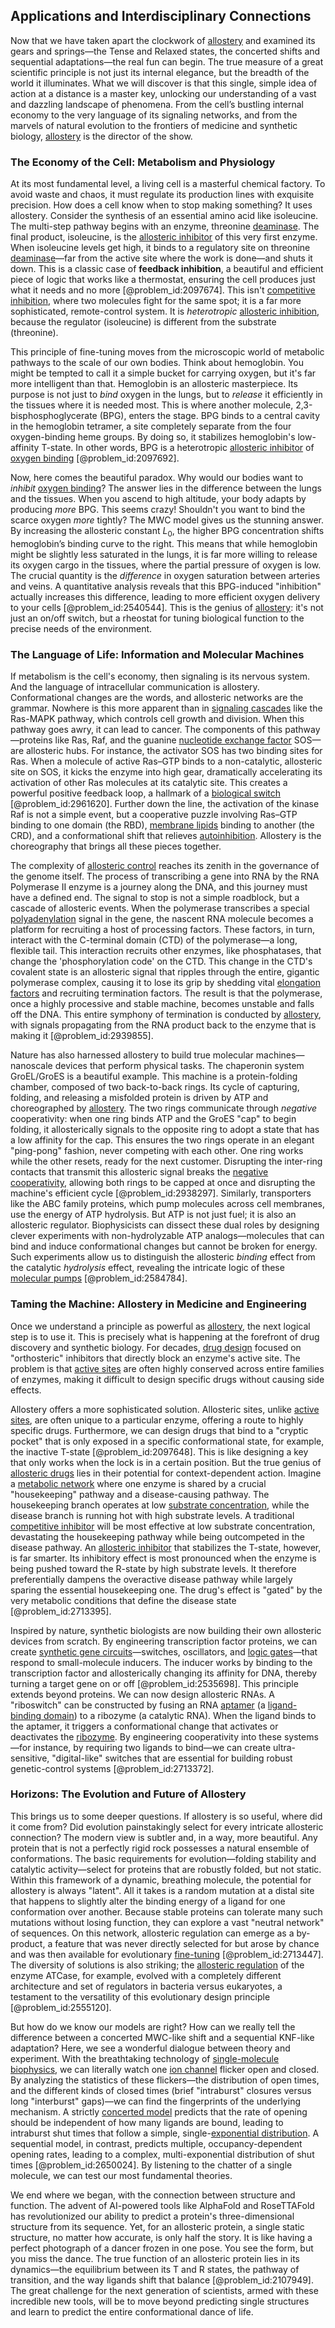 ## Applications and Interdisciplinary Connections

Now that we have taken apart the clockwork of [allostery](@article_id:267642) and examined its gears and springs—the Tense and Relaxed states, the concerted shifts and sequential adaptations—the real fun can begin. The true measure of a great scientific principle is not just its internal elegance, but the breadth of the world it illuminates. What we will discover is that this single, simple idea of action at a distance is a master key, unlocking our understanding of a vast and dazzling landscape of phenomena. From the cell’s bustling internal economy to the very language of its signaling networks, and from the marvels of natural evolution to the frontiers of medicine and synthetic biology, [allostery](@article_id:267642) is the director of the show.

### The Economy of the Cell: Metabolism and Physiology

At its most fundamental level, a living cell is a masterful chemical factory. To avoid waste and chaos, it must regulate its production lines with exquisite precision. How does a cell know when to stop making something? It uses allostery. Consider the synthesis of an essential amino acid like isoleucine. The multi-step pathway begins with an enzyme, threonine [deaminase](@article_id:201123). The final product, isoleucine, is the [allosteric inhibitor](@article_id:166090) of this very first enzyme. When isoleucine levels get high, it binds to a regulatory site on threonine [deaminase](@article_id:201123)—far from the active site where the work is done—and shuts it down. This is a classic case of **feedback inhibition**, a beautiful and efficient piece of logic that works like a thermostat, ensuring the cell produces just what it needs and no more [@problem_id:2097674]. This isn't [competitive inhibition](@article_id:141710), where two molecules fight for the same spot; it is a far more sophisticated, remote-control system. It is *heterotropic* [allosteric inhibition](@article_id:168369), because the regulator (isoleucine) is different from the substrate (threonine).

This principle of fine-tuning moves from the microscopic world of metabolic pathways to the scale of our own bodies. Think about hemoglobin. You might be tempted to call it a simple bucket for carrying oxygen, but it's far more intelligent than that. Hemoglobin is an allosteric masterpiece. Its purpose is not just to *bind* oxygen in the lungs, but to *release* it efficiently in the tissues where it is needed most. This is where another molecule, 2,3-bisphosphoglycerate (BPG), enters the stage. BPG binds to a central cavity in the hemoglobin tetramer, a site completely separate from the four oxygen-binding heme groups. By doing so, it stabilizes hemoglobin's low-affinity T-state. In other words, BPG is a heterotropic [allosteric inhibitor](@article_id:166090) of [oxygen binding](@article_id:174148) [@problem_id:2097692].

Now, here comes the beautiful paradox. Why would our bodies want to *inhibit* [oxygen binding](@article_id:174148)? The answer lies in the difference between the lungs and the tissues. When you ascend to high altitude, your body adapts by producing *more* BPG. This seems crazy! Shouldn't you want to bind the scarce oxygen *more* tightly? The MWC model gives us the stunning answer. By increasing the allosteric constant $L_0$, the higher BPG concentration shifts hemoglobin’s binding curve to the right. This means that while hemoglobin might be slightly less saturated in the lungs, it is far more willing to release its oxygen cargo in the tissues, where the partial pressure of oxygen is low. The crucial quantity is the *difference* in oxygen saturation between arteries and veins. A quantitative analysis reveals that this BPG-induced "inhibition" actually increases this difference, leading to more efficient oxygen delivery to your cells [@problem_id:2540544]. This is the genius of [allostery](@article_id:267642): it's not just an on/off switch, but a rheostat for tuning biological function to the precise needs of the environment.

### The Language of Life: Information and Molecular Machines

If metabolism is the cell's economy, then signaling is its nervous system. And the language of intracellular communication is allostery. Conformational changes are the words, and allosteric networks are the grammar. Nowhere is this more apparent than in [signaling cascades](@article_id:265317) like the Ras-MAPK pathway, which controls cell growth and division. When this pathway goes awry, it can lead to cancer. The components of this pathway—proteins like Ras, Raf, and the guanine [nucleotide exchange factor](@article_id:198930) SOS—are allosteric hubs. For instance, the activator SOS has two binding sites for Ras. When a molecule of active Ras–GTP binds to a non-catalytic, allosteric site on SOS, it kicks the enzyme into high gear, dramatically accelerating its activation of other Ras molecules at its catalytic site. This creates a powerful positive feedback loop, a hallmark of a [biological switch](@article_id:272315) [@problem_id:2961620]. Further down the line, the activation of the kinase Raf is not a simple event, but a cooperative puzzle involving Ras–GTP binding to one domain (the RBD), [membrane lipids](@article_id:176773) binding to another (the CRD), and a conformational shift that relieves [autoinhibition](@article_id:169206). Allostery is the choreography that brings all these pieces together.

The complexity of [allosteric control](@article_id:188497) reaches its zenith in the governance of the genome itself. The process of transcribing a gene into RNA by the RNA Polymerase II enzyme is a journey along the DNA, and this journey must have a defined end. The signal to stop is not a simple roadblock, but a cascade of allosteric events. When the polymerase transcribes a special [polyadenylation](@article_id:274831) signal in the gene, the nascent RNA molecule becomes a platform for recruiting a host of processing factors. These factors, in turn, interact with the C-terminal domain (CTD) of the polymerase—a long, flexible tail. This interaction recruits other enzymes, like phosphatases, that change the 'phosphorylation code' on the CTD. This change in the CTD's covalent state is an allosteric signal that ripples through the entire, gigantic polymerase complex, causing it to lose its grip by shedding vital [elongation factors](@article_id:167534) and recruiting termination factors. The result is that the polymerase, once a highly processive and stable machine, becomes unstable and falls off the DNA. This entire symphony of termination is conducted by [allostery](@article_id:267642), with signals propagating from the RNA product back to the enzyme that is making it [@problem_id:2939855].

Nature has also harnessed allostery to build true molecular machines—nanoscale devices that perform physical tasks. The chaperonin system GroEL/GroES is a beautiful example. This machine is a protein-folding chamber, composed of two back-to-back rings. Its cycle of capturing, folding, and releasing a misfolded protein is driven by ATP and choreographed by [allostery](@article_id:267642). The two rings communicate through *negative* cooperativity: when one ring binds ATP and the GroES "cap" to begin folding, it allosterically signals to the opposite ring to adopt a state that has a low affinity for the cap. This ensures the two rings operate in an elegant "ping-pong" fashion, never competing with each other. One ring works while the other resets, ready for the next customer. Disrupting the inter-ring contacts that transmit this allosteric signal breaks the [negative cooperativity](@article_id:176744), allowing both rings to be capped at once and disrupting the machine's efficient cycle [@problem_id:2938297]. Similarly, transporters like the ABC family proteins, which pump molecules across cell membranes, use the energy of ATP hydrolysis. But ATP is not just fuel; it is also an allosteric regulator. Biophysicists can dissect these dual roles by designing clever experiments with non-hydrolyzable ATP analogs—molecules that can bind and induce conformational changes but cannot be broken for energy. Such experiments allow us to distinguish the allosteric *binding* effect from the catalytic *hydrolysis* effect, revealing the intricate logic of these [molecular pumps](@article_id:196490) [@problem_id:2584784].

### Taming the Machine: Allostery in Medicine and Engineering

Once we understand a principle as powerful as [allostery](@article_id:267642), the next logical step is to use it. This is precisely what is happening at the forefront of drug discovery and synthetic biology. For decades, [drug design](@article_id:139926) focused on "orthosteric" inhibitors that directly block an enzyme's active site. The problem is that [active sites](@article_id:151671) are often highly conserved across entire families of enzymes, making it difficult to design specific drugs without causing side effects.

Allostery offers a more sophisticated solution. Allosteric sites, unlike [active sites](@article_id:151671), are often unique to a particular enzyme, offering a route to highly specific drugs. Furthermore, we can design drugs that bind to a "cryptic pocket" that is only exposed in a specific conformational state, for example, the inactive T-state [@problem_id:2097648]. This is like designing a key that only works when the lock is in a certain position. But the true genius of [allosteric drugs](@article_id:151579) lies in their potential for context-dependent action. Imagine a [metabolic network](@article_id:265758) where one enzyme is shared by a crucial "housekeeping" pathway and a disease-causing pathway. The housekeeping branch operates at low [substrate concentration](@article_id:142599), while the disease branch is running hot with high substrate levels. A traditional [competitive inhibitor](@article_id:177020) will be most effective at low substrate concentration, devastating the housekeeping pathway while being outcompeted in the disease pathway. An [allosteric inhibitor](@article_id:166090) that stabilizes the T-state, however, is far smarter. Its inhibitory effect is most pronounced when the enzyme is being pushed toward the R-state by high substrate levels. It therefore preferentially dampens the overactive disease pathway while largely sparing the essential housekeeping one. The drug's effect is "gated" by the very metabolic conditions that define the disease state [@problem_id:2713395].

Inspired by nature, synthetic biologists are now building their own allosteric devices from scratch. By engineering transcription factor proteins, we can create [synthetic gene circuits](@article_id:268188)—switches, oscillators, and [logic gates](@article_id:141641)—that respond to small-molecule inducers. The inducer works by binding to the transcription factor and allosterically changing its affinity for DNA, thereby turning a target gene on or off [@problem_id:2535698]. This principle extends beyond proteins. We can now design allosteric RNAs. A "riboswitch" can be constructed by fusing an RNA [aptamer](@article_id:182726) (a [ligand-binding domain](@article_id:138278)) to a ribozyme (a catalytic RNA). When the ligand binds to the aptamer, it triggers a conformational change that activates or deactivates the [ribozyme](@article_id:140258). By engineering cooperativity into these systems—for instance, by requiring two ligands to bind—we can create ultra-sensitive, "digital-like" switches that are essential for building robust genetic-control systems [@problem_id:2713372].

### Horizons: The Evolution and Future of Allostery

This brings us to some deeper questions. If allostery is so useful, where did it come from? Did evolution painstakingly select for every intricate allosteric connection? The modern view is subtler and, in a way, more beautiful. Any protein that is not a perfectly rigid rock possesses a natural ensemble of conformations. The basic requirements for evolution—folding stability and catalytic activity—select for proteins that are robustly folded, but not static. Within this framework of a dynamic, breathing molecule, the potential for allostery is always "latent". All it takes is a random mutation at a distal site that happens to slightly alter the binding energy of a ligand for one conformation over another. Because stable proteins can tolerate many such mutations without losing function, they can explore a vast "neutral network" of sequences. On this network, allosteric regulation can emerge as a by-product, a feature that was never directly selected for but arose by chance and was then available for evolutionary [fine-tuning](@article_id:159416) [@problem_id:2713447]. The diversity of solutions is also striking; the [allosteric regulation](@article_id:137983) of the enzyme ATCase, for example, evolved with a completely different architecture and set of regulators in bacteria versus eukaryotes, a testament to the versatility of this evolutionary design principle [@problem_id:2555120].

But how do we know our models are right? How can we really tell the difference between a concerted MWC-like shift and a sequential KNF-like adaptation? Here, we see a wonderful dialogue between theory and experiment. With the breathtaking technology of [single-molecule biophysics](@article_id:150411), we can literally watch one [ion channel](@article_id:170268) flicker open and closed. By analyzing the statistics of these flickers—the distribution of open times, and the different kinds of closed times (brief "intraburst" closures versus long "interburst" gaps)—we can find the fingerprints of the underlying mechanism. A strictly [concerted model](@article_id:162689) predicts that the rate of opening should be independent of how many ligands are bound, leading to intraburst shut times that follow a simple, single-[exponential distribution](@article_id:273400). A sequential model, in contrast, predicts multiple, occupancy-dependent opening rates, leading to a complex, multi-exponential distribution of shut times [@problem_id:2650024]. By listening to the chatter of a single molecule, we can test our most fundamental theories.

We end where we began, with the connection between structure and function. The advent of AI-powered tools like AlphaFold and RoseTTAFold has revolutionized our ability to predict a protein's three-dimensional structure from its sequence. Yet, for an allosteric protein, a single static structure, no matter how accurate, is only half the story. It is like having a perfect photograph of a dancer frozen in one pose. You see the form, but you miss the dance. The true function of an allosteric protein lies in its dynamics—the equilibrium between its T and R states, the pathway of transition, and the way ligands shift that balance [@problem_id:2107949]. The great challenge for the next generation of scientists, armed with these incredible new tools, will be to move beyond predicting single structures and learn to predict the entire conformational dance of life.